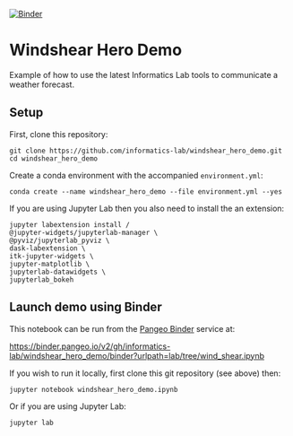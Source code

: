 [![Binder](https://binder.pangeo.io/badge_logo.svg)](https://binder.pangeo.io/v2/gh/informatics-lab/windshear_hero_demo/master?urlpath=lab/tree/wind_shear.ipynb)

# Windshear Hero Demo
Example of how to use the latest Informatics Lab tools to communicate a weather forecast.

## Setup
First, clone this repository:

```
git clone https://github.com/informatics-lab/windshear_hero_demo.git
cd windshear_hero_demo
```

Create a conda environment with the accompanied `environment.yml`:

```conda create --name windshear_hero_demo --file environment.yml --yes```

If you are using Jupyter Lab then you also need to install the an extension:

```
jupyter labextension install /
@jupyter-widgets/jupyterlab-manager \
@pyviz/jupyterlab_pyviz \
dask-labextension \
itk-jupyter-widgets \
jupyter-matplotlib \
jupyterlab-datawidgets \
jupyterlab_bokeh 
```

## Launch demo using Binder
This notebook can be run from the [Pangeo Binder](https://binder.pangeo.io/) service at:

https://binder.pangeo.io/v2/gh/informatics-lab/windshear_hero_demo/binder?urlpath=lab/tree/wind_shear.ipynb

If you wish to run it locally, first clone this git repository (see above) then:

```jupyter notebook windshear_hero_demo.ipynb```

Or if you are using Jupyter Lab:

```jupyter lab```
